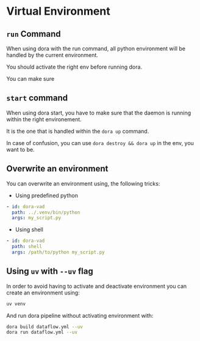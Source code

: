 # Virtual Environment

## `run` Command

When using dora with the run command, all python environment will be handled by the current environment.

You should activate the right env before running dora.

You can make sure

## `start` command

When using dora start, you have to make sure that the daemon is running within the right environement.

It is the one that is handled within the `dora up` command.

In case of confusion, you can use `dora destroy && dora up` in the env, you want to be.

## Overwrite an environment

You can overwrite an environment using, the following tricks:

- Using predefined python

```yaml
- id: dora-vad
  path: ../.venv/bin/python
  args: my_script.py
```

- Using shell

```yaml
- id: dora-vad
  path: shell
  args: /path/to/python my_script.py
```

## Using `uv` with `--uv` flag

In order to avoid having to activate and deactivate environment you can create an environment using:

```bash
uv venv
```

And run dora pipeline without activating environment with:

```bash
dora build dataflow.yml --uv
dora run dataflow.yml --uv
```
